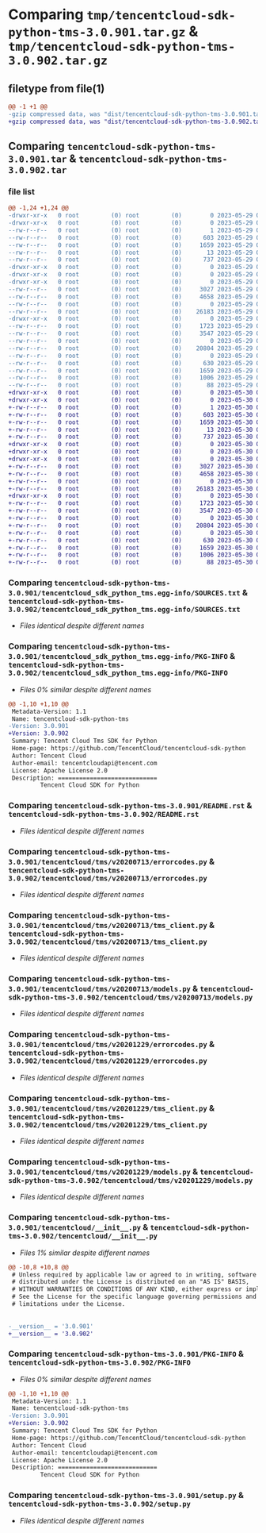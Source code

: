# Comparing `tmp/tencentcloud-sdk-python-tms-3.0.901.tar.gz` & `tmp/tencentcloud-sdk-python-tms-3.0.902.tar.gz`

## filetype from file(1)

```diff
@@ -1 +1 @@
-gzip compressed data, was "dist/tencentcloud-sdk-python-tms-3.0.901.tar", last modified: Mon May 29 02:39:35 2023, max compression
+gzip compressed data, was "dist/tencentcloud-sdk-python-tms-3.0.902.tar", last modified: Tue May 30 00:35:30 2023, max compression
```

## Comparing `tencentcloud-sdk-python-tms-3.0.901.tar` & `tencentcloud-sdk-python-tms-3.0.902.tar`

### file list

```diff
@@ -1,24 +1,24 @@
-drwxr-xr-x   0 root         (0) root         (0)        0 2023-05-29 02:39:35.000000 tencentcloud-sdk-python-tms-3.0.901/
-drwxr-xr-x   0 root         (0) root         (0)        0 2023-05-29 02:39:35.000000 tencentcloud-sdk-python-tms-3.0.901/tencentcloud_sdk_python_tms.egg-info/
--rw-r--r--   0 root         (0) root         (0)        1 2023-05-29 02:39:35.000000 tencentcloud-sdk-python-tms-3.0.901/tencentcloud_sdk_python_tms.egg-info/dependency_links.txt
--rw-r--r--   0 root         (0) root         (0)      603 2023-05-29 02:39:35.000000 tencentcloud-sdk-python-tms-3.0.901/tencentcloud_sdk_python_tms.egg-info/SOURCES.txt
--rw-r--r--   0 root         (0) root         (0)     1659 2023-05-29 02:39:35.000000 tencentcloud-sdk-python-tms-3.0.901/tencentcloud_sdk_python_tms.egg-info/PKG-INFO
--rw-r--r--   0 root         (0) root         (0)       13 2023-05-29 02:39:35.000000 tencentcloud-sdk-python-tms-3.0.901/tencentcloud_sdk_python_tms.egg-info/top_level.txt
--rw-r--r--   0 root         (0) root         (0)      737 2023-05-29 02:39:35.000000 tencentcloud-sdk-python-tms-3.0.901/README.rst
-drwxr-xr-x   0 root         (0) root         (0)        0 2023-05-29 02:39:35.000000 tencentcloud-sdk-python-tms-3.0.901/tencentcloud/
-drwxr-xr-x   0 root         (0) root         (0)        0 2023-05-29 02:39:35.000000 tencentcloud-sdk-python-tms-3.0.901/tencentcloud/tms/
-drwxr-xr-x   0 root         (0) root         (0)        0 2023-05-29 02:39:35.000000 tencentcloud-sdk-python-tms-3.0.901/tencentcloud/tms/v20200713/
--rw-r--r--   0 root         (0) root         (0)     3027 2023-05-29 02:39:35.000000 tencentcloud-sdk-python-tms-3.0.901/tencentcloud/tms/v20200713/errorcodes.py
--rw-r--r--   0 root         (0) root         (0)     4658 2023-05-29 02:39:35.000000 tencentcloud-sdk-python-tms-3.0.901/tencentcloud/tms/v20200713/tms_client.py
--rw-r--r--   0 root         (0) root         (0)        0 2023-05-29 02:39:35.000000 tencentcloud-sdk-python-tms-3.0.901/tencentcloud/tms/v20200713/__init__.py
--rw-r--r--   0 root         (0) root         (0)    26183 2023-05-29 02:39:35.000000 tencentcloud-sdk-python-tms-3.0.901/tencentcloud/tms/v20200713/models.py
-drwxr-xr-x   0 root         (0) root         (0)        0 2023-05-29 02:39:35.000000 tencentcloud-sdk-python-tms-3.0.901/tencentcloud/tms/v20201229/
--rw-r--r--   0 root         (0) root         (0)     1723 2023-05-29 02:39:35.000000 tencentcloud-sdk-python-tms-3.0.901/tencentcloud/tms/v20201229/errorcodes.py
--rw-r--r--   0 root         (0) root         (0)     3547 2023-05-29 02:39:35.000000 tencentcloud-sdk-python-tms-3.0.901/tencentcloud/tms/v20201229/tms_client.py
--rw-r--r--   0 root         (0) root         (0)        0 2023-05-29 02:39:35.000000 tencentcloud-sdk-python-tms-3.0.901/tencentcloud/tms/v20201229/__init__.py
--rw-r--r--   0 root         (0) root         (0)    20804 2023-05-29 02:39:35.000000 tencentcloud-sdk-python-tms-3.0.901/tencentcloud/tms/v20201229/models.py
--rw-r--r--   0 root         (0) root         (0)        0 2023-05-29 02:39:35.000000 tencentcloud-sdk-python-tms-3.0.901/tencentcloud/tms/__init__.py
--rw-r--r--   0 root         (0) root         (0)      630 2023-05-29 02:39:35.000000 tencentcloud-sdk-python-tms-3.0.901/tencentcloud/__init__.py
--rw-r--r--   0 root         (0) root         (0)     1659 2023-05-29 02:39:35.000000 tencentcloud-sdk-python-tms-3.0.901/PKG-INFO
--rw-r--r--   0 root         (0) root         (0)     1006 2023-05-29 02:39:35.000000 tencentcloud-sdk-python-tms-3.0.901/setup.py
--rw-r--r--   0 root         (0) root         (0)       88 2023-05-29 02:39:35.000000 tencentcloud-sdk-python-tms-3.0.901/setup.cfg
+drwxr-xr-x   0 root         (0) root         (0)        0 2023-05-30 00:35:30.000000 tencentcloud-sdk-python-tms-3.0.902/
+drwxr-xr-x   0 root         (0) root         (0)        0 2023-05-30 00:35:30.000000 tencentcloud-sdk-python-tms-3.0.902/tencentcloud_sdk_python_tms.egg-info/
+-rw-r--r--   0 root         (0) root         (0)        1 2023-05-30 00:35:30.000000 tencentcloud-sdk-python-tms-3.0.902/tencentcloud_sdk_python_tms.egg-info/dependency_links.txt
+-rw-r--r--   0 root         (0) root         (0)      603 2023-05-30 00:35:30.000000 tencentcloud-sdk-python-tms-3.0.902/tencentcloud_sdk_python_tms.egg-info/SOURCES.txt
+-rw-r--r--   0 root         (0) root         (0)     1659 2023-05-30 00:35:30.000000 tencentcloud-sdk-python-tms-3.0.902/tencentcloud_sdk_python_tms.egg-info/PKG-INFO
+-rw-r--r--   0 root         (0) root         (0)       13 2023-05-30 00:35:30.000000 tencentcloud-sdk-python-tms-3.0.902/tencentcloud_sdk_python_tms.egg-info/top_level.txt
+-rw-r--r--   0 root         (0) root         (0)      737 2023-05-30 00:35:29.000000 tencentcloud-sdk-python-tms-3.0.902/README.rst
+drwxr-xr-x   0 root         (0) root         (0)        0 2023-05-30 00:35:30.000000 tencentcloud-sdk-python-tms-3.0.902/tencentcloud/
+drwxr-xr-x   0 root         (0) root         (0)        0 2023-05-30 00:35:30.000000 tencentcloud-sdk-python-tms-3.0.902/tencentcloud/tms/
+drwxr-xr-x   0 root         (0) root         (0)        0 2023-05-30 00:35:30.000000 tencentcloud-sdk-python-tms-3.0.902/tencentcloud/tms/v20200713/
+-rw-r--r--   0 root         (0) root         (0)     3027 2023-05-30 00:35:29.000000 tencentcloud-sdk-python-tms-3.0.902/tencentcloud/tms/v20200713/errorcodes.py
+-rw-r--r--   0 root         (0) root         (0)     4658 2023-05-30 00:35:29.000000 tencentcloud-sdk-python-tms-3.0.902/tencentcloud/tms/v20200713/tms_client.py
+-rw-r--r--   0 root         (0) root         (0)        0 2023-05-30 00:35:29.000000 tencentcloud-sdk-python-tms-3.0.902/tencentcloud/tms/v20200713/__init__.py
+-rw-r--r--   0 root         (0) root         (0)    26183 2023-05-30 00:35:29.000000 tencentcloud-sdk-python-tms-3.0.902/tencentcloud/tms/v20200713/models.py
+drwxr-xr-x   0 root         (0) root         (0)        0 2023-05-30 00:35:30.000000 tencentcloud-sdk-python-tms-3.0.902/tencentcloud/tms/v20201229/
+-rw-r--r--   0 root         (0) root         (0)     1723 2023-05-30 00:35:29.000000 tencentcloud-sdk-python-tms-3.0.902/tencentcloud/tms/v20201229/errorcodes.py
+-rw-r--r--   0 root         (0) root         (0)     3547 2023-05-30 00:35:29.000000 tencentcloud-sdk-python-tms-3.0.902/tencentcloud/tms/v20201229/tms_client.py
+-rw-r--r--   0 root         (0) root         (0)        0 2023-05-30 00:35:29.000000 tencentcloud-sdk-python-tms-3.0.902/tencentcloud/tms/v20201229/__init__.py
+-rw-r--r--   0 root         (0) root         (0)    20804 2023-05-30 00:35:29.000000 tencentcloud-sdk-python-tms-3.0.902/tencentcloud/tms/v20201229/models.py
+-rw-r--r--   0 root         (0) root         (0)        0 2023-05-30 00:35:29.000000 tencentcloud-sdk-python-tms-3.0.902/tencentcloud/tms/__init__.py
+-rw-r--r--   0 root         (0) root         (0)      630 2023-05-30 00:35:29.000000 tencentcloud-sdk-python-tms-3.0.902/tencentcloud/__init__.py
+-rw-r--r--   0 root         (0) root         (0)     1659 2023-05-30 00:35:30.000000 tencentcloud-sdk-python-tms-3.0.902/PKG-INFO
+-rw-r--r--   0 root         (0) root         (0)     1006 2023-05-30 00:35:29.000000 tencentcloud-sdk-python-tms-3.0.902/setup.py
+-rw-r--r--   0 root         (0) root         (0)       88 2023-05-30 00:35:30.000000 tencentcloud-sdk-python-tms-3.0.902/setup.cfg
```

### Comparing `tencentcloud-sdk-python-tms-3.0.901/tencentcloud_sdk_python_tms.egg-info/SOURCES.txt` & `tencentcloud-sdk-python-tms-3.0.902/tencentcloud_sdk_python_tms.egg-info/SOURCES.txt`

 * *Files identical despite different names*

### Comparing `tencentcloud-sdk-python-tms-3.0.901/tencentcloud_sdk_python_tms.egg-info/PKG-INFO` & `tencentcloud-sdk-python-tms-3.0.902/tencentcloud_sdk_python_tms.egg-info/PKG-INFO`

 * *Files 0% similar despite different names*

```diff
@@ -1,10 +1,10 @@
 Metadata-Version: 1.1
 Name: tencentcloud-sdk-python-tms
-Version: 3.0.901
+Version: 3.0.902
 Summary: Tencent Cloud Tms SDK for Python
 Home-page: https://github.com/TencentCloud/tencentcloud-sdk-python
 Author: Tencent Cloud
 Author-email: tencentcloudapi@tencent.com
 License: Apache License 2.0
 Description: ============================
         Tencent Cloud SDK for Python
```

### Comparing `tencentcloud-sdk-python-tms-3.0.901/README.rst` & `tencentcloud-sdk-python-tms-3.0.902/README.rst`

 * *Files identical despite different names*

### Comparing `tencentcloud-sdk-python-tms-3.0.901/tencentcloud/tms/v20200713/errorcodes.py` & `tencentcloud-sdk-python-tms-3.0.902/tencentcloud/tms/v20200713/errorcodes.py`

 * *Files identical despite different names*

### Comparing `tencentcloud-sdk-python-tms-3.0.901/tencentcloud/tms/v20200713/tms_client.py` & `tencentcloud-sdk-python-tms-3.0.902/tencentcloud/tms/v20200713/tms_client.py`

 * *Files identical despite different names*

### Comparing `tencentcloud-sdk-python-tms-3.0.901/tencentcloud/tms/v20200713/models.py` & `tencentcloud-sdk-python-tms-3.0.902/tencentcloud/tms/v20200713/models.py`

 * *Files identical despite different names*

### Comparing `tencentcloud-sdk-python-tms-3.0.901/tencentcloud/tms/v20201229/errorcodes.py` & `tencentcloud-sdk-python-tms-3.0.902/tencentcloud/tms/v20201229/errorcodes.py`

 * *Files identical despite different names*

### Comparing `tencentcloud-sdk-python-tms-3.0.901/tencentcloud/tms/v20201229/tms_client.py` & `tencentcloud-sdk-python-tms-3.0.902/tencentcloud/tms/v20201229/tms_client.py`

 * *Files identical despite different names*

### Comparing `tencentcloud-sdk-python-tms-3.0.901/tencentcloud/tms/v20201229/models.py` & `tencentcloud-sdk-python-tms-3.0.902/tencentcloud/tms/v20201229/models.py`

 * *Files identical despite different names*

### Comparing `tencentcloud-sdk-python-tms-3.0.901/tencentcloud/__init__.py` & `tencentcloud-sdk-python-tms-3.0.902/tencentcloud/__init__.py`

 * *Files 1% similar despite different names*

```diff
@@ -10,8 +10,8 @@
 # Unless required by applicable law or agreed to in writing, software
 # distributed under the License is distributed on an "AS IS" BASIS,
 # WITHOUT WARRANTIES OR CONDITIONS OF ANY KIND, either express or implied.
 # See the License for the specific language governing permissions and
 # limitations under the License.
 
 
-__version__ = '3.0.901'
+__version__ = '3.0.902'
```

### Comparing `tencentcloud-sdk-python-tms-3.0.901/PKG-INFO` & `tencentcloud-sdk-python-tms-3.0.902/PKG-INFO`

 * *Files 0% similar despite different names*

```diff
@@ -1,10 +1,10 @@
 Metadata-Version: 1.1
 Name: tencentcloud-sdk-python-tms
-Version: 3.0.901
+Version: 3.0.902
 Summary: Tencent Cloud Tms SDK for Python
 Home-page: https://github.com/TencentCloud/tencentcloud-sdk-python
 Author: Tencent Cloud
 Author-email: tencentcloudapi@tencent.com
 License: Apache License 2.0
 Description: ============================
         Tencent Cloud SDK for Python
```

### Comparing `tencentcloud-sdk-python-tms-3.0.901/setup.py` & `tencentcloud-sdk-python-tms-3.0.902/setup.py`

 * *Files identical despite different names*

